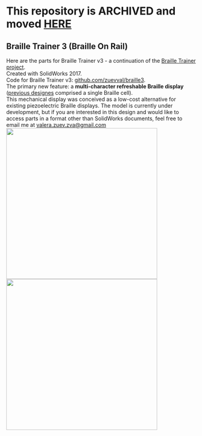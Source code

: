 # This repository is ARCHIVED and moved [HERE](https://github.com/braille-systems/braille-display-cad/)
## Braille Trainer 3 (Braille On Rail)
Here are the parts for Braille Trainer v3  - a continuation of the [Braille Trainer project](https://github.com/zuevval/braille).<br>
Created with SolidWorks 2017.<br>
Code for Braille Trainer v3: 
[github.com/zuevval/braille3](https://github.com/zuevval/braille3).<br>
The primary new feature: a  **multi-character refreshable Braille display** ([previous designes](https://github.com/zuevval/braille) comprised a single Braille cell). <br>
This mechanical display was conceived as a low-cost alternative for existing piezoelectric Braille displays. 
The model is currently under development, but if you are interested in this design and would like to access parts in a format other than SolidWorks documents, feel free to email me at valera.zuev.zva@gmail.com <br>
<img src="https://user-images.githubusercontent.com/23435506/63676867-8511e180-c7f4-11e9-9c95-9c8356343a3e.jpg" width="400">
<img src="https://user-images.githubusercontent.com/23435506/63677667-28afc180-c7f6-11e9-9621-d69e8ff82757.JPG" width="400">
